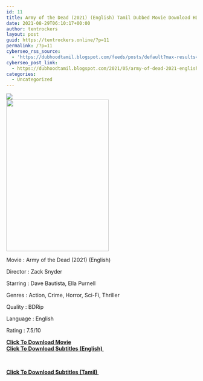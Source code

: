```yaml
---
id: 11
title: Army of the Dead (2021) (English) Tamil Dubbed Movie Download HD
date: 2021-08-29T06:10:17+00:00
author: tentrockers
layout: post
guid: https://tentrockers.online/?p=11
permalink: /?p=11
cyberseo_rss_source:
  - 'https://dubhoodtamil.blogspot.com/feeds/posts/default?max-results=150&start-index=1'
cyberseo_post_link:
  - https://dubhoodtamil.blogspot.com/2021/05/army-of-dead-2021-english-tamil-dubbed.html
categories:
  - Uncategorized
---
```

<div class="media_block">
  <img src="https://1.bp.blogspot.com/-01_uzODow5A/YKm2htANt3I/AAAAAAAAC_0/TVum_MZdWpwjEk-xrkQAcsvpOmM0n9GPgCNcBGAsYHQ/s72-w271-h400-c/Army-of-the-Dead-2021-English.jpg" class="media_thumbnail" />
</div>

<div class="separator">
  <a href="https://1.bp.blogspot.com/-01_uzODow5A/YKm2htANt3I/AAAAAAAAC_0/TVum_MZdWpwjEk-xrkQAcsvpOmM0n9GPgCNcBGAsYHQ/s502/Army-of-the-Dead-2021-English.jpg" imageanchor="1"><img loading="lazy" border="0" data-original-height="502" data-original-width="340" height="400" src="https://1.bp.blogspot.com/-01_uzODow5A/YKm2htANt3I/AAAAAAAAC_0/TVum_MZdWpwjEk-xrkQAcsvpOmM0n9GPgCNcBGAsYHQ/w271-h400/Army-of-the-Dead-2021-English.jpg" width="271" /></a>
</div>

Movie	<span></span>:	<span></span>Army of the Dead (2021) (English)&nbsp;

Director	<span></span>:	<span></span>Zack Snyder

Starring	<span></span>:	<span></span>Dave Bautista, Ella Purnell&nbsp;

Genres	<span></span>:	<span></span>Action, Crime, Horror, Sci-Fi, Thriller&nbsp;

Quality	<span></span>:	<span></span>BDRip&nbsp;

Language	<span></span>:	<span></span>English&nbsp;

Rating	<span></span>:	<span></span>7.5/10

<div>
  <span><b><a href="http://d12.uptofiles.com/files/Hollywood%20Movies%20(English)/Army%20of%20the%20Dead%20(2021)%20(English)/Army%20of%20the%20Dead%20(English)/Army%20of%20the%20Dead%20(640x360)/Army%20of%20the%20Dead%202021%20HD.mp4" target="_blank" rel="noopener">Click To Download Movie</a></b></span>
</div>

<div>
  <a href="http://isaidubb.co/srt.php?id=79066"><span><b>Click To Download&nbsp;</b></span><span><span><b>Subtitles (</b></span></span><b>English)&nbsp;</b></a>
</div>

<span><b>&nbsp;</b></span>

<div>
  <a href="http://isaidubb.co/srt.php?id=79067"><span><b>Click To Download&nbsp;</b></span><span><span><b>Subtitles (Tamil</b></span></span><b>)&nbsp;</b></a>
</div>